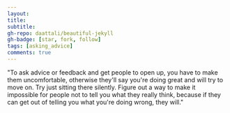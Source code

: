 ```yaml
---
layout: 
title: 
subtitle: 
gh-repo: daattali/beautiful-jekyll
gh-badge: [star, fork, follow]
tags: [asking_advice]
comments: true
---
```

"To ask advice or feedback and get people to open up, you have to make them uncomfortable, otherwise they'll say you're doing great and will try to move on. Try just sitting there silently. Figure out a way to make it impossible for people not to tell you what they really think, because if they can get out of telling you what you're doing wrong, they will."

